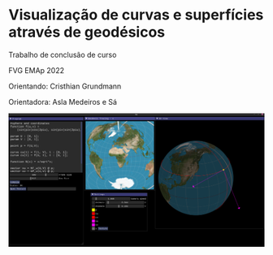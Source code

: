 # Visualização de curvas e superfícies através de geodésicos

Trabalho de conclusão de curso

FVG EMAp 2022

Orientando: Cristhian Grundmann

Orientadora: Asla Medeiros e Sá

![preview](preview.png)